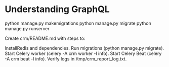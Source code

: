 # Understanding GraphQL

python manage.py makemigrations
python manage.py migrate
python manage.py runserver

Create crm/README.md with steps to:

InstallRedis and dependencies.
Run migrations (python manage.py migrate).
Start Celery worker (celery -A crm worker -l info).
Start Celery Beat (celery -A crm beat -l info).
Verify logs in /tmp/crm_report_log.txt.